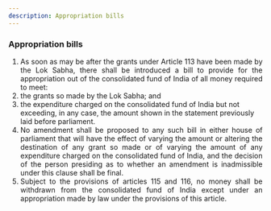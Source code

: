 ```yaml
---
description: Appropriation bills
---
```


### Appropriation bills

1. <div style="text-align: justify"> As soon as may be after the grants under Article 113 have been made by the Lok Sabha, there shall be introduced a bill to provide for the appropriation out of the consolidated fund of India of all money required to meet:
1. <div style="text-align: justify"> the grants so made by the Lok Sabha; and
2. the expenditure charged on the consolidated fund of India but not exceeding, in any case, the amount shown in the statement previously laid before parliament.
2. <div style="text-align: justify"> No amendment shall be proposed to any such bill in either house of parliament that will have the effect of varying the amount or altering the destination of any grant so made or of varying the amount of any expenditure charged on the consolidated fund of India, and the decision of the person presiding as to whether an amendment is inadmissible under this clause shall be final.
3. <div style="text-align: justify"> Subject to the provisions of articles 115 and 116, no money shall be withdrawn from the consolidated fund of India except under an appropriation made by law under the provisions of this article.
